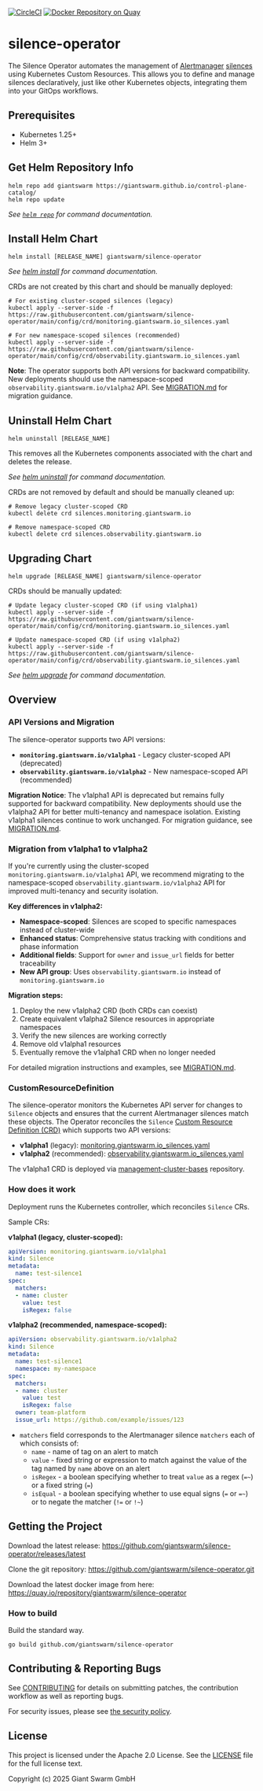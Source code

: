[![CircleCI](https://circleci.com/gh/giantswarm/silence-operator.svg?&style=shield)](https://circleci.com/gh/giantswarm/silence-operator)
[![Docker Repository on Quay](https://quay.io/repository/giantswarm/silence-operator/status "Docker Repository on Quay")](https://quay.io/repository/giantswarm/silence-operator)

# silence-operator

The Silence Operator automates the management of [Alertmanager](https://github.com/prometheus/alertmanager) [silences](https://prometheus.io/docs/alerting/latest/alertmanager/#silences) using Kubernetes Custom Resources. This allows you to define and manage silences declaratively, just like other Kubernetes objects, integrating them into your GitOps workflows.

## Prerequisites

- Kubernetes 1.25+
- Helm 3+

## Get Helm Repository Info

```console
helm repo add giantswarm https://giantswarm.github.io/control-plane-catalog/
helm repo update
```

_See [`helm repo`](https://helm.sh/docs/helm/helm_repo/) for command documentation._

## Install Helm Chart

```console
helm install [RELEASE_NAME] giantswarm/silence-operator
```

_See [helm install](https://helm.sh/docs/helm/helm_install/) for command documentation._


CRDs are not created by this chart and should be manually deployed:

```console
# For existing cluster-scoped silences (legacy)
kubectl apply --server-side -f https://raw.githubusercontent.com/giantswarm/silence-operator/main/config/crd/monitoring.giantswarm.io_silences.yaml

# For new namespace-scoped silences (recommended)
kubectl apply --server-side -f https://raw.githubusercontent.com/giantswarm/silence-operator/main/config/crd/observability.giantswarm.io_silences.yaml
```

**Note**: The operator supports both API versions for backward compatibility. New deployments should use the namespace-scoped `observability.giantswarm.io/v1alpha2` API. See [MIGRATION.md](MIGRATION.md) for migration guidance.

## Uninstall Helm Chart

```console
helm uninstall [RELEASE_NAME]
```

This removes all the Kubernetes components associated with the chart and deletes the release.

_See [helm uninstall](https://helm.sh/docs/helm/helm_uninstall/) for command documentation._

CRDs are not removed by default and should be manually cleaned up:

```console
# Remove legacy cluster-scoped CRD
kubectl delete crd silences.monitoring.giantswarm.io

# Remove namespace-scoped CRD
kubectl delete crd silences.observability.giantswarm.io
```

## Upgrading Chart

```console
helm upgrade [RELEASE_NAME] giantswarm/silence-operator
```

CRDs should be manually updated:

```
# Update legacy cluster-scoped CRD (if using v1alpha1)
kubectl apply --server-side -f https://raw.githubusercontent.com/giantswarm/silence-operator/main/config/crd/monitoring.giantswarm.io_silences.yaml

# Update namespace-scoped CRD (if using v1alpha2)
kubectl apply --server-side -f https://raw.githubusercontent.com/giantswarm/silence-operator/main/config/crd/observability.giantswarm.io_silences.yaml
```

_See [helm upgrade](https://helm.sh/docs/helm/helm_upgrade/) for command documentation._

## Overview

### API Versions and Migration

The silence-operator supports two API versions:

- **`monitoring.giantswarm.io/v1alpha1`** - Legacy cluster-scoped API (deprecated)
- **`observability.giantswarm.io/v1alpha2`** - New namespace-scoped API (recommended)

**Migration Notice**: The v1alpha1 API is deprecated but remains fully supported for backward compatibility. New deployments should use the v1alpha2 API for better multi-tenancy and namespace isolation. Existing v1alpha1 silences continue to work unchanged. For migration guidance, see [MIGRATION.md](MIGRATION.md).

### Migration from v1alpha1 to v1alpha2

If you're currently using the cluster-scoped `monitoring.giantswarm.io/v1alpha1` API, we recommend migrating to the namespace-scoped `observability.giantswarm.io/v1alpha2` API for improved multi-tenancy and security isolation.

**Key differences in v1alpha2:**
- **Namespace-scoped**: Silences are scoped to specific namespaces instead of cluster-wide
- **Enhanced status**: Comprehensive status tracking with conditions and phase information
- **Additional fields**: Support for `owner` and `issue_url` fields for better traceability
- **New API group**: Uses `observability.giantswarm.io` instead of `monitoring.giantswarm.io`

**Migration steps:**
1. Deploy the new v1alpha2 CRD (both CRDs can coexist)
2. Create equivalent v1alpha2 Silence resources in appropriate namespaces
3. Verify the new silences are working correctly
4. Remove old v1alpha1 resources
5. Eventually remove the v1alpha1 CRD when no longer needed

For detailed migration instructions and examples, see [MIGRATION.md](MIGRATION.md).

### CustomResourceDefinition

The silence-operator monitors the Kubernetes API server for changes
to `Silence` objects and ensures that the current Alertmanager silences match these objects.
The Operator reconciles the `Silence` [Custom Resource Definition (CRD)][crd] which
supports two API versions:

- **v1alpha1** (legacy): [monitoring.giantswarm.io_silences.yaml](config/crd/bases/monitoring.giantswarm.io_silences.yaml)
- **v1alpha2** (recommended): [observability.giantswarm.io_silences.yaml](config/crd/bases/observability.giantswarm.io_silences.yaml)

The v1alpha1 CRD is deployed via [management-cluster-bases](https://github.com/giantswarm/management-cluster-bases/blob/9e17d416dd324e07d7784054237302707ba42dc3/bases/crds/giantswarm/kustomization.yaml#L6C1-L7C1) repository.

[crd]: https://kubernetes.io/docs/tasks/access-kubernetes-api/extend-api-custom-resource-definitions/
[silence-crd]: api/v1alpha1/silence_types.go

### How does it work

Deployment runs the Kubernetes controller, which reconciles `Silence` CRs.

Sample CRs:

**v1alpha1 (legacy, cluster-scoped):**
```yaml
apiVersion: monitoring.giantswarm.io/v1alpha1
kind: Silence
metadata:
  name: test-silence1
spec:
  matchers:
  - name: cluster
    value: test
    isRegex: false
```

**v1alpha2 (recommended, namespace-scoped):**
```yaml
apiVersion: observability.giantswarm.io/v1alpha2
kind: Silence
metadata:
  name: test-silence1
  namespace: my-namespace
spec:
  matchers:
  - name: cluster
    value: test
    isRegex: false
  owner: team-platform
  issue_url: https://github.com/example/issues/123
```

- `matchers` field corresponds to the Alertmanager silence `matchers` each of which consists of:
  - `name` - name of tag on an alert to match
  - `value` - fixed string or expression to match against the value of the tag named by `name` above on an alert
  - `isRegex` - a boolean specifying whether to treat `value` as a regex (`=~`) or a fixed string (`=`)
  - `isEqual` - a boolean specifying whether to use equal signs (`=` or `=~`) or to negate the matcher (`!=` or `!~`)

## Getting the Project

Download the latest release:
https://github.com/giantswarm/silence-operator/releases/latest

Clone the git repository: https://github.com/giantswarm/silence-operator.git

Download the latest docker image from here:
https://quay.io/repository/giantswarm/silence-operator

### How to build

Build the standard way.

```
go build github.com/giantswarm/silence-operator
```

## Contributing & Reporting Bugs

See [CONTRIBUTING](CONTRIBUTING.md) for details on submitting patches, the
contribution workflow as well as reporting bugs.

For security issues, please see [the security policy](SECURITY.md).

## License

This project is licensed under the Apache 2.0 License. See the [LICENSE](LICENSE) file for the full license text.

Copyright (c) 2025 Giant Swarm GmbH
